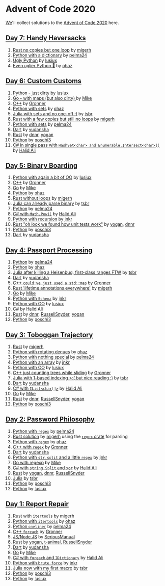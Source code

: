 # Advent of Code 2020

[We][leaderboard]'ll collect solutions to the [Advent of Code 2020](https://adventofcode.com/2020) here.


## [Day 7: Handy Haversacks](https://adventofcode.com/2020/day/7)

1. [Rust no copies but one loop](https://github.com/migerh/aoc-2020-rs/blob/main/src/day7/mod.rs) by [migerh]
1. [Python with a dictionary](https://github.com/pelma24/AdventOfCode/blob/master/2020/day7.py) by [pelma24]
1. [Ugly Python](https://github.com/lusiux/aoc2020/blob/main/07/main.py) by [lusiux]
1. [Even uglier Python 🤪](https://github.com/ohaz/adventofcode2020/blob/main/day7/day7.py) by [ohaz]

## [Day 6: Custom Customs](https://adventofcode.com/2020/day/6)

1. [Python - just dirty](https://github.com/lusiux/aoc2020/blob/main/06/main.py) by [lusiux]
1. [Go - with maps (but also dirty) ](https://github.com/pituser/aoc-2020-go/blob/main/day06/day06.go) by [Mike]
1. [C++](https://github.com/Gronner/aoc-2020/tree/main/src/day6) by [Gronner]
1. [Python with sets](https://github.com/ohaz/adventofcode2020/blob/main/day6/day6.py) by [ohaz]
1. [Julia with sets and no one-off :)](https://github.com/CmdQ/AoC2020/blob/main/src/06.jl) by [tsbr]
1. [Rust with a few copies but still no loops](https://github.com/migerh/aoc-2020-rs/blob/main/src/day6/mod.rs) by [migerh]
1. [Python with sets](https://github.com/pelma24/AdventOfCode/blob/master/2020/day6.py) by [pelma24]
1. [Dart](https://github.com/yudansha/Advent-of-Code-2020/blob/main/lib/day6.dart) by [yudansha]
1. [Rust](https://github.com/dnnr/advent-of-code-2020/blob/master/src/day06.rs) by [dnnr], [yogan]
1. [Python](https://github.com/poschi3/AdventOfCode2020/blob/main/day06/day06.py) by [poschi3]
1. [C# in single pass with `HashSet<char> and Enumerable.Intersect<char>()`](https://github.com/halid-ali/adventCodeChallenge/tree/main/day-06/Program.cs) by [Halid Ali]

## [Day 5: Binary Boarding](https://adventofcode.com/2020/day/5)

1. [Python with again a bit of OO](https://github.com/lusiux/aoc2020/blob/main/05/main.py) by [lusiux]
1. [C++](https://github.com/Gronner/aoc-2020/blob/main/src/day5.cpp) by [Gronner]
1. [Go](https://github.com/pituser/aoc-2020-go/blob/main/day05/day05.go) by [Mike]
1. [Python](https://github.com/ohaz/adventofcode2020/blob/main/day5/day5.py) by [ohaz]
1. [Rust without loops](https://github.com/migerh/aoc-2020-rs/blob/main/src/day5/mod.rs) by [migerh]
1. [Julia can already parse binary](https://github.com/CmdQ/AoC2020/blob/main/src/05.jl) by [tsbr]
1. [Python](https://github.com/pelma24/AdventOfCode/blob/master/2020/day5.py) by [pelma24]
1. [C# with `Math.Pow()`](https://github.com/halid-ali/adventCodeChallenge/tree/main/day-05/Program.cs) by [Halid Ali]
1. [Python with recursion](https://github.com/JonathanKuebler/advent-of-code/blob/master/5_dez/boarding_pass.py) by [jnkr]
1. [Rust "oh look we found how unit tests work"](https://github.com/yogan/advent-of-code-2020-rust/blob/main/src/day05.rs) by [yogan], [dnnr]
1. [Python](https://github.com/poschi3/AdventOfCode2020/blob/main/day05/day05.py) by [poschi3]
1. [Dart](https://github.com/yudansha/Advent-of-Code-2020/blob/main/lib/day5.dart) by [yudansha]

## [Day 4: Passport Processing](https://adventofcode.com/2020/day/4)

1. [Python](https://github.com/pelma24/AdventOfCode/blob/master/2020/day4.py) by [pelma24]
1. [Python](https://github.com/ohaz/adventofcode2020/blob/main/day4/day4.py) by [ohaz]
1. [Julia after killing a Heisenbug, first-class ranges FTW](https://github.com/CmdQ/AoC2020/blob/main/src/04.jl) by [tsbr]
1. [Dart](https://github.com/yudansha/Advent-of-Code-2020/blob/main/lib/day4.dart) by [yudansha]
1. [C++ `could've just used a std::map`](https://github.com/Gronner/aoc-2020/tree/main/src/day4) by [Gronner]
1. [Rust 'lifetime annotations everywhere'](https://github.com/migerh/aoc-2020-rs/blob/main/src/day4/mod.rs) by [migerh]
1. [Go](https://github.com/pituser/aoc-2020-go/blob/main/day04/day04.go) by [Mike]
1. [Python with `Schema`](https://github.com/JonathanKuebler/advent-of-code/blob/master/4_dez/passport_processing.py) by [jnkr]
1. [Python with OO](https://github.com/lusiux/aoc2020/blob/main/04/main.py) by [lusiux]
1. [C#](https://github.com/halid-ali/adventCodeChallenge/tree/main/day-04/Program.cs) by [Halid Ali]
1. [Rust](https://github.com/dnnr/advent-of-code-2020/blob/master/src/day04.rs) by [dnnr], [RussellSnyder], [yogan]
1. [Python](https://github.com/poschi3/AdventOfCode2020/blob/main/day04/day04.py) by [poschi3]

## [Day 3: Toboggan Trajectory](https://adventofcode.com/2020/day/3)

1. [Rust](https://github.com/migerh/aoc-2020-rs/blob/main/src/day3/mod.rs) by [migerh]
1. [Python with rotating deques](https://github.com/ohaz/adventofcode2020/blob/main/day3/day3.py) by [ohaz]
1. [Python with nothing special](https://github.com/pelma24/AdventOfCode/blob/master/2020/day3.py) by [pelma24]
1. [Python with an array](https://github.com/JonathanKuebler/advent-of-code/blob/master/3_dez/solver.py) by [jnkr]
1. [Python with OO](https://github.com/lusiux/aoc2020/blob/main/03/main.py) by [lusiux]
1. [C++ just counting trees while sliding](https://github.com/Gronner/aoc-2020/blob/main/src/day3.cpp) by [Gronner]
1. [Julia with 1-based indexing >:( but nice reading :)](https://github.com/CmdQ/AoC2020/blob/main/src/03.jl) by [tsbr]
1. [Dart](https://github.com/yudansha/Advent-of-Code-2020/blob/main/lib/day3.dart) by [yudansha]
1. [C# with `IList<char[]>`](https://github.com/halid-ali/adventCodeChallenge/tree/main/day-03/Program.cs) by [Halid Ali]
1. [Go](https://github.com/pituser/aoc-2020-go/blob/main/day03/day03.go) by [Mike]
1. [Rust](https://github.com/dnnr/advent-of-code-2020/blob/master/src/day03.rs) by [dnnr], [RussellSnyder], [yogan]
1. [Python](https://github.com/poschi3/AdventOfCode2020/blob/main/day03/day03.py) by [poschi3]

## [Day 2: Password Philosophy](https://adventofcode.com/2020/day/2)

1. [Python with `regex`](https://github.com/pelma24/AdventOfCode/blob/master/2020/day2.py) by [pelma24]
1. [Rust solution](https://github.com/migerh/aoc-2020-rs/blob/main/src/day2/mod.rs) by [migerh] using the [`regex` crate](https://crates.io/crates/regex) for parsing
1. [Python with `regex`](https://github.com/ohaz/adventofcode2020/blob/main/day2/day2.py) by [ohaz]
1. [C++ with `regex`](https://github.com/Gronner/aoc-2020/blob/main/src/day2.cpp) by [Gronner]
1. [Dart](https://github.com/yudansha/Advent-of-Code-2020/blob/main/lib/day2.dart) by [yudansha]
1. [Python with `str.split` and a little `regex`](https://github.com/JonathanKuebler/advent-of-code/blob/master/2_dez/solver.py) by [jnkr]
1. [Go with regexp](https://github.com/pituser/aoc-2020-go/blob/main/day02/day02.go) by [Mike]
1. [C# with `string.Split` and `xor`](https://github.com/halid-ali/adventCodeChallenge/tree/main/day-02/Program.cs) by [Halid Ali]
1. [Rust](https://github.com/yogan/advent-of-code-2020-rust/blob/main/src/day02.rs) by [yogan], [dnnr], [RussellSnyder]
1. [Julia](https://github.com/CmdQ/AoC2020/blob/main/src/02.jl) by [tsbr]
1. [Python](https://github.com/poschi3/AdventOfCode2020/blob/main/day02/day02.py) by [poschi3]
1. [Python](https://github.com/lusiux/aoc2020/blob/main/02/main.py) by [lusiux]

## [Day 1: Report Repair](https://adventofcode.com/2020/day/1)

1. [Rust with `itertools`](https://github.com/migerh/aoc-2020-rs/blob/main/src/day1/mod.rs) by [migerh]
1. [Python with `itertools`](https://github.com/ohaz/adventofcode2020/blob/main/day1/day1.py) by [ohaz]
1. [Python `oneliner`](https://github.com/pelma24/AdventOfCode/blob/master/2020/day1.py) by [pelma24]
1. [C++ `foreach`](https://github.com/Gronner/aoc-2020/blob/main/src/day1.cpp) by [Gronner]
1. [JS/Node.JS](https://github.com/seriousManual/aoc_1) by [SeriousManual]
1. [Rust](https://github.com/yogan/advent-of-code-2020-rust/blob/main/src/day01.rs) by [yogan], [t-animal], [RussellSnyder]
1. [Dart](https://github.com/yudansha/Advent-of-Code-2020/blob/main/lib/day1.dart) by [yudansha]
1. [Go](https://github.com/pituser/aoc-2020-go/blob/main/day01/day01.go) by [Mike]
1. [C# with `foreach` and `IDictionary`](https://github.com/halid-ali/adventCodeChallenge/tree/main/day-01/Program.cs) by [Halid Ali]
1. [Python with `brute force`](https://github.com/JonathanKuebler/advent-of-code/blob/master/1_dez/result.py) by [jnkr]
1. [Julia now with my first macro](https://github.com/CmdQ/AoC2020/blob/main/src/01.jl) by [tsbr]
1. [Python](https://github.com/poschi3/AdventOfCode2020/blob/main/day01/day01.py) by [poschi3]
1. [Python](https://github.com/lusiux/aoc2020/blob/main/01/main.py) by [lusiux]

[dnnr]: https://github.com/dnnr
[Gronner]: https://github.com/Gronner
[Halid Ali]: https://github.com/halid-ali
[jnkr]: https://github.com/JonathanKuebler
[migerh]: https://github.com/migerh
[Mike]: https://github.com/pituser
[ohaz]: https://github.com/ohaz
[pelma24]: https://github.com/pelma24
[poschi3]: https://github.com/poschi3
[RussellSnyder]: https://github.com/RussellSnyder
[SeriousManual]: https://github.com/seriousmanual
[t-animal]: https://github.com/t-animal
[tsbr]: https://github.com/CmdQ/AoC2020/tree/main/AoC2020
[yogan]: https://github.com/yogan
[yudansha]: https://github.com/yudansha
[lusiux]: https://github.com/lusiux

[leaderboard]: https://adventofcode.com/2020/leaderboard/private/view/979032 "The Method Park leaderboard by Christoph Menzel"

